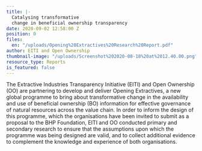 ```yaml
---
title: |-
  Catalysing transformative
  change in beneficial ownership transparency
date: 2020-09-02 12:58:00 Z
position: 0
files:
  en: "/uploads/Opening%20Extractives%20Research%20Report.pdf"
author: EITI and Open Ownership
thumbnail-image: "/uploads/Screenshot%202020-08-18%20at%2012.40.00.png"
resource_type: Reports
is_featured: false
---
```


The Extractive Industries Transparency Initiative (EITI) and Open Ownership (OO) are partnering to develop and deliver Opening Extractives, a new global programme to bring about transformative change in the availability and use of beneficial ownership (BO) information for effective governance of natural resources across the value chain. In order to inform the design of this programme, which the organisations have been invited to submit as a proposal to the BHP Foundation, EITI and OO conducted primary and secondary research to ensure that the assumptions upon which the programme was being designed are valid, and to collect additional evidence to complement the knowledge and experience of both organisations.

